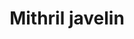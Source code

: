 ---
layout: item
title: Mithril javelin
item-id: 828
datatable: true
id: 828
name: "Mithril javelin"
members: true
lowalch: 25
highalch: 38
examine: "A mithril tipped javelin."
monsters:
  - id: 247
    name: "Red dragon"
    members: true
    combat_level: 152
    wiki_url: "https://oldschool.runescape.wiki/w/Red_dragon#1"
    drops:
      - quantity: "20"
        rarity: 0.0078125
        drop_requirements: null
  - id: 530
    name: "Tribesman"
    members: true
    combat_level: 32
    wiki_url: "https://oldschool.runescape.wiki/w/Tribesman"
    drops:
      - quantity: "10"
        rarity: 0.014492753623188406
        drop_requirements: null
  - id: 970
    name: "Dagannoth"
    members: true
    combat_level: 74
    wiki_url: "https://oldschool.runescape.wiki/w/Dagannoth#Level_74_(1)"
    drops:
      - quantity: "3"
        rarity: 0.0078125
        drop_requirements: null
  - id: 973
    name: "Dagannoth"
    members: true
    combat_level: 92
    wiki_url: "https://oldschool.runescape.wiki/w/Dagannoth#Level_92_(1)"
    drops:
      - quantity: "3"
        rarity: 0.0078125
        drop_requirements: null
  - id: 2259
    name: "Dagannoth"
    members: true
    combat_level: 88
    wiki_url: "https://oldschool.runescape.wiki/w/Dagannoth_(Waterbirth_Island)#Level_88"
    drops:
      - quantity: "3"
        rarity: 0.015625
        drop_requirements: null
  - id: 3185
    name: "Dagannoth"
    members: true
    combat_level: 90
    wiki_url: "https://oldschool.runescape.wiki/w/Dagannoth_(Waterbirth_Island)#Level_90"
    drops:
      - quantity: "3"
        rarity: 0.015625
        drop_requirements: null
---